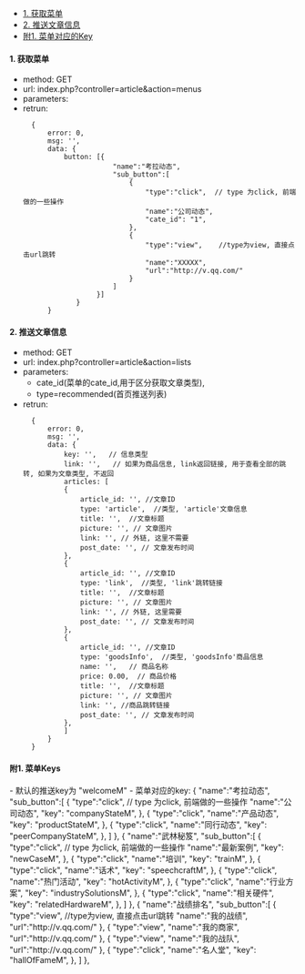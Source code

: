 * [1. 获取菜单](#getmenu)
* [2. 推送文章信息](#getInfo)
* [附1. 菜单对应的Key](#key)

<h4 id='getmenu'>1. 获取菜单</h4>

* method: GET
* url: index.php?controller=article&action=menus
* parameters: 
* retrun: 
  ```
    {
        error: 0,
        msg: '',
        data: {
            button: [{
                        "name":"考拉动态",
                        "sub_button":[
                            {    
                                "type":"click",  // type 为click, 前端做的一些操作
                                "name":"公司动态",
                                "cate_id": "1",
                            },
                            {
                                "type":"view",    //type为view, 直接点击url跳转
                                "name":"XXXXX",
                                "url":"http://v.qq.com/"
                            }
                        ]
                    }]
               }   
        }
  ```

<h4 id='getInfo'>2. 推送文章信息</h4>

* method: GET
* url: index.php?controller=article&action=lists
* parameters: 
    - cate_id(菜单的cate_id,用于区分获取文章类型), 
    - type=recommended(首页推送列表)
* retrun: 
  ```
    {
        error: 0,
        msg: '',
        data: {
            key: '',   // 信息类型
            link: '',   // 如果为商品信息, link返回链接, 用于查看全部的跳转, 如果为文章类型, 不返回
            articles: [
            {
                article_id: '', //文章ID
                type: 'article',  //类型, 'article'文章信息
                title: '',  //文章标题
                picture: '', // 文章图片
                link: '', // 外链, 这里不需要
                post_date: '', // 文章发布时间
            },
            {
                article_id: '', //文章ID
                type: 'link',  //类型, 'link'跳转链接
                title: '',  //文章标题
                picture: '', // 文章图片
                link: '', // 外链, 这里需要
                post_date: '', // 文章发布时间
            },
            {
                article_id: '', //文章ID
                type: 'goodsInfo',  //类型, 'goodsInfo'商品信息
                name: '',   // 商品名称 
                price: 0.00,  // 商品价格
                title: '',  //文章标题
                picture: '', // 文章图片
                link: '', //商品跳转链接
                post_date: '', // 文章发布时间
            },
            ]
        }   
    }
  ```

<h4 id='key'>附1. 菜单Keys </h4>
- 默认的推送key为 "welcomeM" 
- 菜单对应的key:
        {
            "name":"考拉动态",
                "sub_button":[
                    {
                        "type":"click", // type 为click, 前端做的一些操作
                        "name":"公司动态",
                        "key": "companyStateM",
                    },
                    {
                        "type":"click", 
                        "name":"产品动态",
                        "key": "productStateM",
                    },
                    {
                        "type":"click", 
                        "name":"同行动态",
                        "key": "peerCompanyStateM",
                    },
                ]
        },
        {
            "name":"武林秘笈",
                "sub_button":[
                    {
                        "type":"click", // type 为click, 前端做的一些操作
                        "name":"最新案例",
                        "key": "newCaseM",
                    },
                    {
                        "type":"click", 
                        "name":"培训",
                        "key": "trainM",
                    },
                    {
                        "type":"click", 
                        "name":"话术",
                        "key": "speechcraftM",
                    },
                    {
                        "type":"click", 
                        "name":"热门活动",
                        "key": "hotActivityM",
                    },
                    {
                        "type":"click", 
                        "name":"行业方案",
                        "key": "industrySolutionsM",
                    },
                    {
                        "type":"click", 
                        "name":"相关硬件",
                        "key": "relatedHardwareM",
                    },
                ]
        },
        {
            "name":"战绩排名",
                "sub_button":[
                    {
                        "type":"view",    //type为view, 直接点击url跳转
                        "name":"我的战绩",
                        "url":"http://v.qq.com/"
                    },
                    {
                        "type":"view",    
                        "name":"我的商家",
                        "url":"http://v.qq.com/"
                    },
                    {
                        "type":"view",    
                        "name":"我的战队",
                        "url":"http://v.qq.com/"
                    },
                    {
                        "type":"click", 
                        "name":"名人堂",
                        "key": "hallOfFameM",
                    },
                ]
        },


